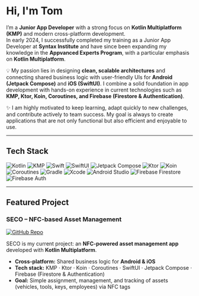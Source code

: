 # Hi, I'm Tom

I’m a **Junior App Developer** with a strong focus on **Kotlin Multiplatform (KMP)** and modern cross-platform development.  
In early 2024, I successfully completed my training as a Junior App Developer at **Syntax Institute** and have since been expanding my knowledge in the **Appvanced Experts Program**, with a particular emphasis on **Kotlin Multiplatform**.  

💡 My passion lies in designing **clean, scalable architectures** and connecting shared business logic with user-friendly UIs for **Android (Jetpack Compose)** and **iOS (SwiftUI)**. I combine a solid foundation in app development with hands-on experience in current technologies such as **KMP, Ktor, Koin, Coroutines, and Firebase (Firestore & Authentication)**.  

✨ I am highly motivated to keep learning, adapt quickly to new challenges, and contribute actively to team success. My goal is always to create applications that are not only functional but also efficient and enjoyable to use.  

---

## Tech Stack  

![Kotlin](https://img.shields.io/badge/Kotlin-0095D5?logo=kotlin&logoColor=white&style=flat) 
![KMP](https://img.shields.io/badge/Kotlin_Multiplatform-0095D5?logo=kotlin&logoColor=white&style=flat) 
![Swift](https://img.shields.io/badge/Swift-FA7343?logo=swift&logoColor=white&style=flat) 
![SwiftUI](https://img.shields.io/badge/SwiftUI-0066CC?logo=swift&logoColor=white&style=flat) 
![Jetpack Compose](https://img.shields.io/badge/Jetpack%20Compose-4285F4?logo=jetpackcompose&logoColor=white&style=flat) 
![Ktor](https://img.shields.io/badge/Ktor-000000?logo=ktor&logoColor=white&style=flat) 
![Koin](https://img.shields.io/badge/Koin-00C4B3?style=flat) 
![Coroutines](https://img.shields.io/badge/Coroutines-0095D5?logo=kotlin&logoColor=white&style=flat) 
![Gradle](https://img.shields.io/badge/Gradle-02303A?logo=gradle&logoColor=white&style=flat) 
![Xcode](https://img.shields.io/badge/Xcode-147EFB?logo=xcode&logoColor=white&style=flat) 
![Android Studio](https://img.shields.io/badge/Android%20Studio-3DDC84?logo=androidstudio&logoColor=white&style=flat) 
![Firebase Firestore](https://img.shields.io/badge/Firestore-FFCA28?logo=firebase&logoColor=black&style=flat) 
![Firebase Auth](https://img.shields.io/badge/Firebase_Auth-FFCA28?logo=firebase&logoColor=black&style=flat) 


---

## Featured Project

### SECO – NFC-based Asset Management  

[![GitHub Repo](https://img.shields.io/badge/View_on_GitHub-181717?logo=github&logoColor=white)](https://github.com/TS302/PaperLessApp)

SECO is my current project: an **NFC-powered asset management app** developed with **Kotlin Multiplatform**.  

- **Cross-platform:** Shared business logic for **Android & iOS**  
- **Tech stack:** KMP · Ktor · Koin · Coroutines · SwiftUI · Jetpack Compose · Firebase (Firestore & Authentication)  
- **Goal:** Simple assignment, management, and tracking of assets (vehicles, tools, keys, employees) via NFC tags  


